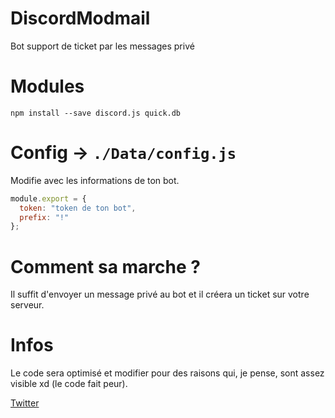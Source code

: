# DiscordModmail
Bot support de ticket par les messages privé

# Modules
```
npm install --save discord.js quick.db
```

# Config -> `./Data/config.js`
Modifie avec les informations de ton bot.
```js
module.export = {
  token: "token de ton bot",
  prefix: "!"
};
```

# Comment sa marche ?
Il suffit d'envoyer un message privé au bot et il créera un ticket sur votre serveur.

# Infos
Le code sera optimisé et modifier pour des raisons qui, je pense, sont assez visible xd (le code fait peur).


[Twitter](https://twitter.com/Cut0x_)
